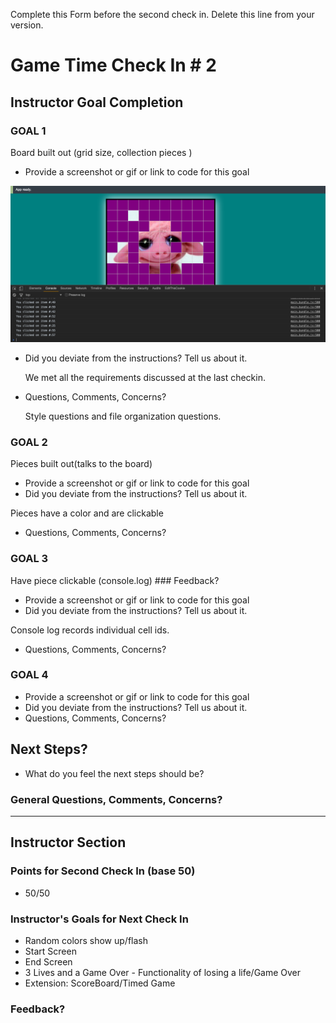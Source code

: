 Complete this Form before the second check in. Delete this line from your version.

# Game Time Check In # 2

## Instructor Goal Completion

### GOAL 1

Board built out (grid size, collection pieces )

  - Provide a screenshot or gif or link to code for this goal

  
  ![screenshot](puzzlenary_screen_shot_ckin2.png)


  - Did you deviate from the instructions? Tell us about it.

    We met all the requirements discussed at the last checkin.

  - Questions, Comments, Concerns?

    Style questions and file organization questions.

### GOAL 2

Pieces built out(talks to the board)


- Provide a screenshot or gif or link to code for this goal
- Did you deviate from the instructions? Tell us about it.

Pieces have a color and are clickable

- Questions, Comments, Concerns?

### GOAL 3

Have piece clickable (console.log) ### Feedback?

- Provide a screenshot or gif or link to code for this goal
- Did you deviate from the instructions? Tell us about it.

Console log records individual cell ids.

- Questions, Comments, Concerns?

### GOAL 4

- Provide a screenshot or gif or link to code for this goal
- Did you deviate from the instructions? Tell us about it.
- Questions, Comments, Concerns?

## Next Steps?

- What do you feel the next steps should be?

### General Questions, Comments, Concerns?

-----

## Instructor Section

### Points for Second Check In (base 50)
- 50/50

### Instructor's Goals for Next Check In
  - Random colors show up/flash
  - Start Screen
  - End Screen
  - 3 Lives and a Game Over - Functionality of losing a life/Game Over
  - Extension: ScoreBoard/Timed Game

### Feedback?
